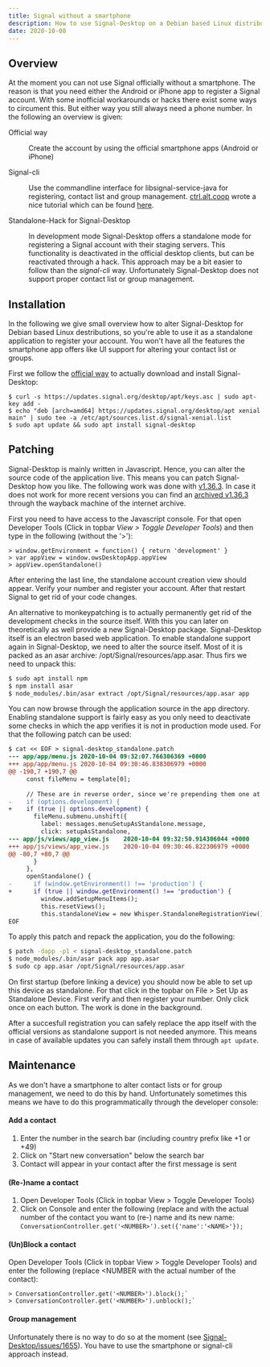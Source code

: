 ```yaml
---
title: Signal without a smartphone
description: How to use Signal-Desktop on a Debian based Linux distribution without having a smartphone. This tutorial requires some knowledge about Linux.
date: 2020-10-08
---
```


## Overview

At the moment you can not use Signal officially without a smartphone. The reason
is that you need either the Android or iPhone app to register a Signal account.
With some inofficial workarounds or hacks there exist some ways to circument
this. But either way you still always need a phone number. In the following an
overview is given:

<dl>
  <dt>Official way</dt>
  <dd>

  Create the account by using the official smartphone apps (Android or iPhone)

  </dd>

  <dt>Signal-cli</dt>
  <dd>

  Use the commandline interface for libsignal-service-java for registering,
  contact list and group management. [ctrl.alt.coop](https://ctrl.alt.coop/)
  wrote a nice tutorial which can be found
  [here](https://ctrl.alt.coop/en/post/signal-without-a-smartphone/).

  </dd>

  <dt>Standalone-Hack for Signal-Desktop<dt>
  <dd>

  In development mode Signal-Desktop offers a standalone mode for registering a
  Signal account with their staging servers. This functionality is deactivated
  in the official desktop clients, but can be reactivated through a hack. This
  approach may be a bit easier to follow than the *signal-cli* way.
  Unfortunately Signal-Desktop does not support proper contact list or group
  management.

  </dd>
</dl>


## Installation

In the following we give small overview how to alter Signal-Desktop for Debian
based Linux destributions, so you're able to use it as a standalone application
to register your account. You won't have all the features the smartphone app
offers like UI support for altering your contact list or groups.

First we follow the [official way](https://signal.org/en/download) to actually
download and install Signal-Desktop:

```
$ curl -s https://updates.signal.org/desktop/apt/keys.asc | sudo apt-key add -
$ echo "deb [arch=amd64] https://updates.signal.org/desktop/apt xenial main" | sudo tee -a /etc/apt/sources.list.d/signal-xenial.list
$ sudo apt update && sudo apt install signal-desktop
```


## Patching

Signal-Desktop is mainly written in Javascript. Hence, you can alter the source
code of the application live. This means you can patch Signal-Desktop how you
like. The following work was done with
[v1.36.3](https://updates.signal.org/desktop/apt/pool/main/s/signal-desktop/signal-desktop_1.36.3_amd64.deb).
In case it does not work for more recent versions you can find an [archived
v1.36.3](https://web.archive.org/web/20201005144916/https://updates.signal.org/desktop/apt/pool/main/s/signal-desktop/signal-desktop_1.36.3_amd64.deb)
through the wayback machine of the internet archive.

<tabs>
<tab label="Monkeypatching">

First you need to have access to the Javascript console. For that open Developer Tools (Click in topbar *View > Toggle Developer Tools*) and then type in the following (without the '>'):

```
> window.getEnvironment = function() { return 'development' }
> var appView = window.owsDesktopApp.appView
> appView.openStandalone()
```

After entering the last line, the standalone account creation view should appear. Verify your number and register your account. After that restart Signal to get rid of your code changes.

</tab>

<tab label="Permant patch">

An alternative to monkeypatching is to actually permanently get rid of the development checks in the source itself. 
With this you can later on theoretically as well provide a new Signal-Desktop package.
Signal-Desktop itself is an electron based web application. To enable standalone support
again in Signal-Desktop, we need to alter the source itself. Most of it is
packed as an asar archive: /opt/Signal/resources/app.asar. Thus firs we need
to unpack this:


```sh
$ sudo apt install npm
$ npm install asar
$ node_modules/.bin/asar extract /opt/Signal/resources/app.asar app
```

You can now browse through the application source in the app directory. Enabling
standalone support is fairly easy as you only need to deactivate some checks in
which the app verifies it is not in production mode used. For that the following
patch can be used:

```diff
$ cat << EOF > signal-desktop_standalone.patch
--- app/app/menu.js	2020-10-04 09:32:07.766306369 +0000
+++ app/app/menu.js	2020-10-04 09:30:46.838306979 +0000
@@ -190,7 +190,7 @@
     const fileMenu = template[0];
 
     // These are in reverse order, since we're prepending them one at a time
-    if (options.development) {
+    if (true || options.development) {
       fileMenu.submenu.unshift({
         label: messages.menuSetupAsStandalone.message,
         click: setupAsStandalone,
--- app/js/views/app_view.js	2020-10-04 09:32:50.914306044 +0000
+++ app/js/views/app_view.js	2020-10-04 09:30:46.822306979 +0000
@@ -80,7 +80,7 @@
       }
     },
     openStandalone() {
-      if (window.getEnvironment() !== 'production') {
+      if (true || window.getEnvironment() !== 'production') {
         window.addSetupMenuItems();
         this.resetViews();
         this.standaloneView = new Whisper.StandaloneRegistrationView();
EOF
```

To apply this patch and repack the application, you do the following:

```bash
$ patch -dapp -p1 < signal-desktop_standalone.patch
$ node_modules/.bin/asar pack app app.asar
$ sudo cp app.asar /opt/Signal/resources/app.asar
```

On first startup (before linking a device) you should now be able to set up
this device as standalone. For that click in the topbar on File > Set Up as
Standalone Device. First verify and then register your number. Only click once
on each button. The work is done in the background.

After a succesfull registration you can safely replace the app itself with the
official versions as standalone support is not needed anymore. This means in
case of available updates you can safely install them through `apt update`.

</tab>
</tabs>


## Maintenance

As we don't have a smartphone to alter contact lists or for group management,
we need to do this by hand. Unfortunately sometimes this means we have to do
this programmatically through the developer console:

#### Add a contact
1. Enter the number in the search bar (including country prefix like +1 or +49)
2. Click on "Start new conversation" below the search bar
3. Contact will appear in your contact after the first message is sent

#### (Re-)name a contact
1. Open Developer Tools (Click in topbar View > Toggle Developer Tools)
2. Click on Console and enter the following (replace <NUMBER> and <NAME> with
   the actual number of the contact you want to (re-) name and its new name:
   `ConversationController.get('<NUMBER>').set({'name':'<NAME>'});`

#### (Un)Block a contact
Open Developer Tools (Click in topbar View > Toggle Developer Tools) and enter the following (replace <NUMBER with the actual number of the contact):

```
> ConversationController.get('<NUMBER>').block();`
> ConversationController.get('<NUMBER>').unblock();`
```

#### Group management
Unfortunately there is no way to do so at the moment (see [Signal-Desktop/issues/1655](https://github.com/signalapp/Signal-Desktop/issues/1655)). You have to use the smartphone or signal-cli approach instead.
